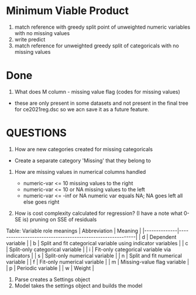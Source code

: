 # Minimum Viable Product
1. match reference with greedy split point of unweighted numeric variables with no missing values 
  1. write predict
1. match reference for unweighted greedy split of categoricals with no missing values 

# Done
1. What does M column - missing value flag (codes for missing values)
  - these are only present in some datasets and not present in the 
  final tree for ce2021reg.dsc so we acn save it as a future feature.

# QUESTIONS

1. How are new categories created for missing categoricals
- Create a separate category 'Missing' that they belong to
1. How are missing values in numerical columns handled 
    -  numeric-var <= 10          missing values to the right
    -  numeric-var <= 10   or NA  missing values to the left
    -  numeric-var <= -inf or NA  numeric var equals NA; NA goes left all else goes right

1. How is cost complexity calculated for regression? (I have a note what 0-SE is)
  pruning on SSE of residuals


Table: Variable role meanings
| Abbreviation | Meaning                                                   |
|--------------|-----------------------------------------------------------|
| d            | Dependent variable                                       |
| b            | Split and fit categorical variable using indicator variables |
| c            | Split-only categorical variable                         |
| i            | Fit-only categorical variable via indicators            |
| s            | Split-only numerical variable                           |
| n            | Split and fit numerical variable                        |
| f            | Fit-only numerical variable                             |
| m            | Missing-value flag variable                              |
| p            | Periodic variable                                       |
| w            | Weight                                                   |


1. Parse creates a Settings object
1. Model takes the settings object and builds the model
